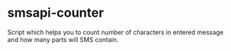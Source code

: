 # smsapi-counter
Script which helps you to count number of characters in entered message and how many parts will SMS contain.
